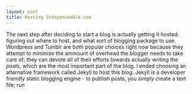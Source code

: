 ```yaml
---
layout: post
title: Hosting Indspenceable.com
---
```

The next step after deciding to start a blog is actually getting it hosted: figuring out where to host, and what sort of blogging package to use. Wordpress and Tumblr are both popular choices right now because they attempt to minimize the ammount of overhead the blogger needs to take care of; they can devote all of their efforts towards actually writing the _posts_, which are the most important part of the blog. I ended choosing an alternative framework called Jekyll to host this blog. Jekyll is a developer friendly static blogging engine - to publish posts, you simply create a text file; run


